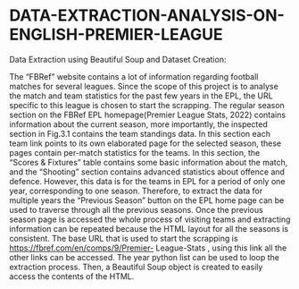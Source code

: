 # DATA-EXTRACTION-ANALYSIS-ON-ENGLISH-PREMIER-LEAGUE

Data Extraction using Beautiful Soup and Dataset Creation:

The “FBRef” website contains a lot of information regarding football matches for several leagues. Since the scope of this project is to analyse the match and team statistics for the past few years in the EPL, the URL specific to this league is chosen to start the scrapping. 
The regular season section on the FBRef EPL homepage(Premier League Stats, 2022) contains information about the current season, more importantly, the inspected section in Fig.3.1 contains the team standings data. In this section each team link points to its own elaborated page for the selected season, these pages contain per-match statistics for the teams. In this section, the “Scores & Fixtures” table contains some basic information about the match, and the “Shooting” section contains advanced statistics about offence and defence.
However, this data is for the teams in EPL for a period of only one year, corresponding to one season. Therefore, to extract the data for multiple years the “Previous Season” button on the EPL home page can be used to traverse through all the previous seasons. Once the previous season page is accessed the whole process of visiting teams and extracting information can be repeated because the HTML layout for all the seasons is consistent. 
The base URL that is used to start the scrapping is https://fbref.com/en/comps/9/Premier- League-Stats , using this link all the other links can be accessed. The year python list can be used to loop the extraction process. Then, a Beautiful Soup object is created to easily access the contents of the HTML. 
